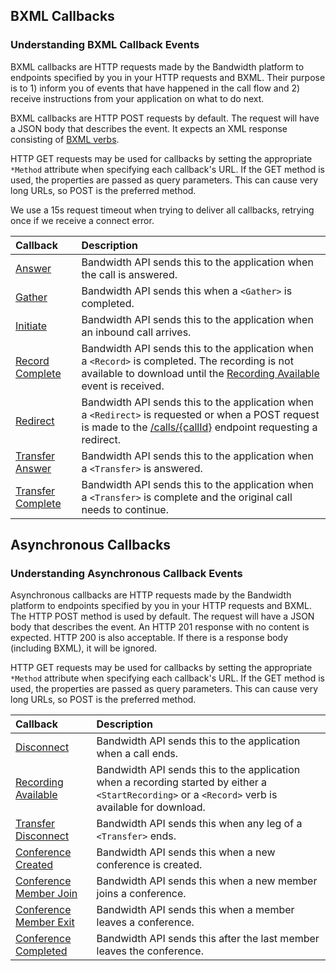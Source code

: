## BXML Callbacks

###  Understanding BXML Callback Events
BXML callbacks are HTTP requests made by the Bandwidth platform to endpoints specified by you in your HTTP requests and BXML.  Their purpose
is to 1) inform you of events that have happened in the call flow and 2) receive instructions from your
application on what to do next.

BXML callbacks are HTTP POST requests by default.  The request will have a JSON body that describes the event.  It
expects an XML response consisting of [BXML verbs](../../about.md).

HTTP GET requests may be used for callbacks by setting the appropriate `*Method` attribute when specifying each
callback's URL.  If the GET method is used, the properties are passed as query parameters.  This can cause very long
URLs, so POST is the preferred method.

We use a 15s request timeout when trying to deliver all callbacks, retrying once if we receive a connect error.

| Callback                                 | Description                                                                                                                                                                                                  |
|:-----------------------------------------|:-------------------------------------------------------------------------------------------------------------------------------------------------------------------------------------------------------------|
| [Answer](answer.md)                      | Bandwidth API sends this to the application when the call is answered.                                                                                                                                       |
| [Gather](gather.md)                      | Bandwidth API sends this when a `<Gather>` is completed.                                                                                                                                                     |
| [Initiate](initiate.md)                  | Bandwidth API sends this to the application when an inbound call arrives.                                                                                                                                    |
| [Record Complete](recordComplete.md)     | Bandwidth API sends this to the application when a `<Record>` is completed. The recording is not available to download until the [Recording Available](recordingAvailable.md) event is received.             |
| [Redirect](redirect.md)                  | Bandwidth API sends this to the application when a `<Redirect>` is requested or when a POST request is made to the [/calls/{callId}](../../methods/calls/postCallsCallId.md) endpoint requesting a redirect. |
| [Transfer Answer](transferAnswer.md)     | Bandwidth API sends this to the application when a `<Transfer>` is answered.                                                                                                                                 |
| [Transfer Complete](transferComplete.md) | Bandwidth API sends this to the application when a `<Transfer>` is complete and the original call needs to continue.                                                                                         |

## Asynchronous Callbacks

###  Understanding Asynchronous Callback Events
Asynchronous callbacks are HTTP requests made by the Bandwidth platform to endpoints specified by you in your HTTP requests and
BXML.  The HTTP POST method is used by default.  The request will have a JSON body that describes the event.  An
HTTP 201 response with no content is expected.  HTTP 200 is also acceptable. If there is a response body (including BXML), it will be ignored.

HTTP GET requests may be used for callbacks by setting the appropriate `*Method` attribute when specifying each
callback's URL.  If the GET method is used, the properties are passed as query parameters.  This can cause very long
URLs, so POST is the preferred method.

| Callback                                                    | Description                                                                                                                                         |
|:------------------------------------------------------------|:----------------------------------------------------------------------------------------------------------------------------------------------------|
| [Disconnect](disconnect.md)                                 | Bandwidth API sends this to the application when a call ends.                                                                                       |
| [Recording Available](recordingAvailable.md)                | Bandwidth API sends this to the application when a recording started by either a `<StartRecording>` or a `<Record>` verb is available for download. |
| [Transfer Disconnect](transferDisconnect.md) | Bandwidth API sends this when any leg of a `<Transfer>` ends.                                                                                                      |
| [Conference Created](conferenceCreated.md)  | Bandwidth API sends this when a new conference is created.                                                                                                          |
| [Conference Member Join](conferenceMemberJoin.md) | Bandwidth API sends this when a new member joins a conference.                                                                                                |
| [Conference Member Exit](conferenceMemberExit.md) | Bandwidth API sends this when a member leaves a conference.                                                                                                   |
| [Conference Completed](conferenceCompleted.md) | Bandwidth API sends this after the last member leaves the conference.                                                                                            |
